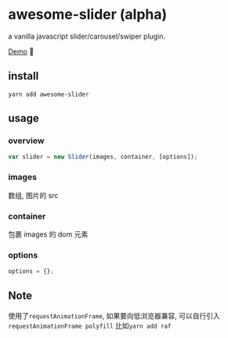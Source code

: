 # awesome-slider (alpha)

a vanilla javascript slider/carousel/swiper plugin.

[Demo](https://metxnbr.github.io/doc/docs/awesome-slider-demo/) 🚀

## install

`yarn add awesome-slider`

## usage

### overview

```js
var slider = new Slider(images, container, [options]);
```

### images

数组, 图片的 src

### container

包裹 images 的 dom 元素

### options

```js
options = {};
```

## Note

使用了`requestAnimationFrame`, 如果要向低浏览器兼容, 可以自行引入`requestAnimationFrame polyfill` 比如`yarn add raf`
